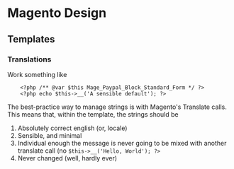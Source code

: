 # Magento Design

## Templates

### Translations
Work something like 

``` 
    <?php /** @var $this Mage_Paypal_Block_Standard_Form */ ?>
    <?php echo $this->__('A sensible default'); ?>
``` 

The best-practice way to manage strings is with Magento's Translate calls. This means that, within the template, the strings should be
   1. Absolutely correct english (or, locale)
   2. Sensible, and minimal
   3. Individual enough the message is never going to be mixed with another translate call (no ```$this->__('Hello, World'); ?>```
   4. Never changed (well, hardly ever)

